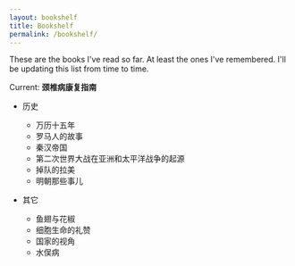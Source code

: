 ```yaml
---
layout: bookshelf
title: Bookshelf
permalink: /bookshelf/
---
```


These are the books I've read so far. At least the ones I've remembered. I'll be updating this list from time to time.

Current: **颈椎病康复指南**

* 历史
  * 万历十五年
  * 罗马人的故事
  * 秦汉帝国
  * 第二次世界大战在亚洲和太平洋战争的起源
  * 掉队的拉美
  * 明朝那些事儿

* 其它
  * 鱼翅与花椒
  * 细胞生命的礼赞
  * 国家的视角
  * 水俣病
